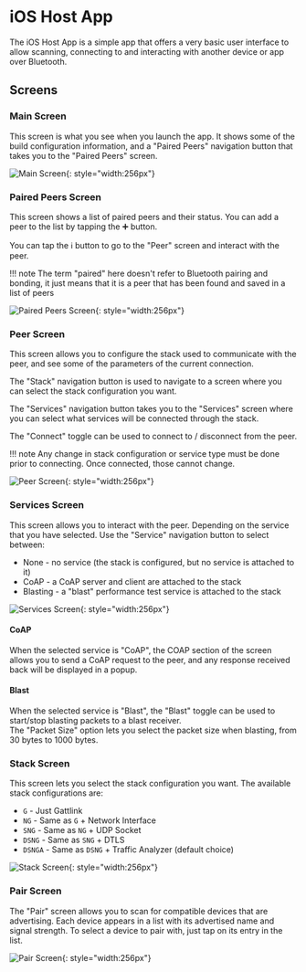 iOS Host App
============

The iOS Host App is a simple app that offers a very basic user interface to
allow scanning, connecting to and interacting with another device or app over
Bluetooth.

Screens
-------

### Main Screen

This screen is what you see when you launch the app. It shows some of the 
build configuration information, and a "Paired Peers" navigation button that
takes you to the "Paired Peers" screen.

![Main Screen](screens/screen_01.jpg){: style="width:256px"}

### Paired Peers Screen

This screen shows a list of paired peers and their status. You can add a peer
to the list by tapping the :heavy_plus_sign: button.

You can tap the :information_source: button to go to the "Peer" screen and
interact with the peer.

!!! note
    The term "paired" here doesn't refer to Bluetooth pairing and bonding, it
    just means that it is a peer that has been found and saved in a list of
    peers

![Paired Peers Screen](screens/screen_02.jpg){: style="width:256px"}

### Peer Screen

This screen allows you to configure the stack used to communicate with the 
peer, and see some of the parameters of the current connection.

The "Stack" navigation button is used to navigate to a screen where you can
select the stack configuration you want.

The "Services" navigation button takes you to the "Services" screen where you
can select what services will be connected through the stack.

The "Connect" toggle can be used to connect to / disconnect from the peer.

!!! note
    Any change in stack configuration or service type must be done prior to
    connecting. Once connected, those cannot change.

![Peer Screen](screens/screen_03.jpg){: style="width:256px"}

### Services Screen

This screen allows you to interact with the peer. Depending on the service
that you have selected. Use the "Service" navigation button to select between:

  * None - no service (the stack is configured, but no service is attached to it)
  * CoAP - a CoAP server and client are attached to the stack
  * Blasting - a "blast" performance test service is attached to the stack

![Services Screen](screens/screen_04.jpg){: style="width:256px"}

#### CoAP

When the selected service is "CoAP", the COAP section of the screen allows you
to send a CoAP request to the peer, and any response received back will be 
displayed in a popup.

#### Blast

When the selected service is "Blast", the "Blast" toggle can be used to 
start/stop blasting packets to a blast receiver.  
The "Packet Size" option lets you select the packet size when blasting, from 
30 bytes to 1000 bytes.

### Stack Screen

This screen lets you select the stack configuration you want.
The available stack configurations are:

  * `G` - Just Gattlink
  * `NG` - Same as `G` + Network Interface
  * `SNG` - Same as `NG` + UDP Socket
  * `DSNG` - Same as `SNG` + DTLS
  * `DSNGA` - Same as `DSNG` + Traffic Analyzer (default choice)

![Stack Screen](screens/screen_05.jpg){: style="width:256px"}

### Pair Screen

The "Pair" screen allows you to scan for compatible devices that are 
advertising. Each device appears in a list with its advertised name and
signal strength. To select a device to pair with, just tap on its entry in the 
list.

![Pair Screen](screens/screen_06.jpg){: style="width:256px"}
